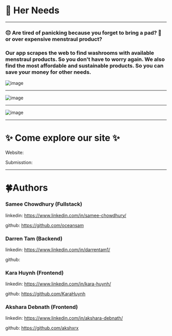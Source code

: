 # 💖 Her Needs 

** **

### 😔 Are tired of panicking because you forget to bring a pad? 🤔 or over expensive menstraul product?

### Our app scrapes the web to find washrooms with available menstraul products. So you don't have to worry again. We also find the most affordable and sustainable products. So you can save your money for other needs.

![image](https://user-images.githubusercontent.com/70068533/169707244-e2487c6b-a56f-43b4-a397-25129ef49951.png)

** **

![image](https://user-images.githubusercontent.com/70068533/169707433-08925a74-3f66-4494-8a02-227162ae3404.png)

** **

![image](https://user-images.githubusercontent.com/70068533/169707457-214219f7-fd6e-42ab-9edd-b9fc23e20594.png)

** **

# ✨ Come explore our site ✨ 

Website:

Submisstion:

** **

# 🍀Authors

### Samee Chowdhury (Fullstack)
linkedin: https://www.linkedin.com/in/samee-chowdhury/

github: https://github.com/oceansam


### Darren Tam (Backend)
linkedin: https://www.linkedin.com/in/darrentam1/

github: 


### Kara Huynh (Frontend)
linkedin: https://www.linkedin.com/in/kara-huynh/

github: https://github.com/KaraHuynh


### Akshara Debnath (Frontend)
linkedin: https://www.linkedin.com/in/akshara-debnath/

github: https://github.com/akshxrx



